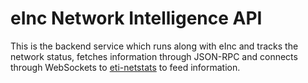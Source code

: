 eInc Network Intelligence API
============

This is the backend service which runs along with eInc and tracks the network status, fetches information through JSON-RPC and connects through WebSockets to [eti-netstats](https://github.com/etherinc/eti-netstats) to feed information.


